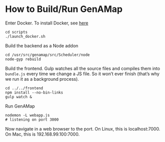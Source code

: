 # How to Build/Run GenAMap

Enter Docker. To install Docker, see [here](./Docker/Quick_Start.md)

	cd scripts	
	./launch_docker.sh

Build the backend as a Node addon

	cd /usr/src/genamap/src/Scheduler/node
	node-gyp rebuild
	
Build the frontend. Gulp watches all the source files and compiles them into `bundle.js` every time we change a JS file. So it won’t ever finish (that’s why we run it as a background process).

	cd ../../frontend
	npm install --no-bin-links
	gulp watch &
	
Run GenAMap

	nodemon -L webapp.js
	# listening on port 3000
	
Now navigate in a web browser to the port. On Linux, this is localhost:7000. On Mac, this is 192.168.99.100:7000. 
